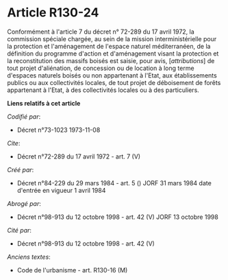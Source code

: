 # Article R130-24

Conformément à l'article 7 du décret n° 72-289 du 17 avril 1972, la commission spéciale chargée, au sein de la mission
interministérielle pour la protection et l'aménagement de l'espace naturel méditerranéen, de la définition du programme
d'action et d'aménagement visant la protection et la reconstitution des massifs boisés est saisie, pour avis,
[*attributions*] de tout projet d'aliénation, de concession ou de location à long terme d'espaces naturels boisés ou non
appartenant à l'Etat, aux établissements publics ou aux collectivités locales, de tout projet de déboisement de forêts
appartenant à l'Etat, à des collectivités locales ou à des particuliers.

**Liens relatifs à cet article**

_Codifié par_:

  - Décret n°73-1023 1973-11-08

_Cite_:

  - Décret n°72-289 du 17 avril 1972 - art. 7 (V)

_Créé par_:

  - Décret n°84-229 du 29 mars 1984 - art. 5 () JORF 31 mars 1984 date d'entrée en vigueur 1 avril 1984

_Abrogé par_:

  - Décret n°98-913 du 12 octobre 1998 - art. 42 (V) JORF 13 octobre 1998

_Cité par_:

  - Décret n°98-913 du 12 octobre 1998 - art. 42 (V)

_Anciens textes_:

  - Code de l'urbanisme - art. R130-16 (M)
